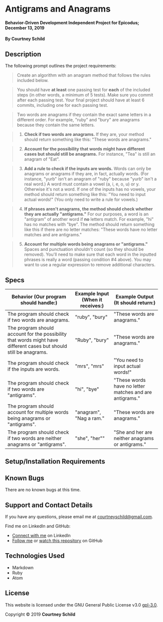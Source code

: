 # Antigrams and Anagrams

#### Behavior-Driven Development Independent Project for Epicodus; December 13, 2019

#### By Courtney Schild

## Description

The following prompt outlines the project requirements:

> Create an algorithm with an anagram method that follows the rules included below.

> You should have **at least** one passing test for **each** of the included steps (in other words, a minimum of 5 tests). Make sure you commit after each passing test. Your final project should have at least 6 commits, including one for each passing test.

> Two words are anagrams if they contain the exact same letters in a different order. For example, "ruby" and "bury" are anagrams because they contain the same letters.

> 1. **Check if two words are anagrams.** If they are, your method should return something like this: "These words are anagrams."

> 2. **Account for the possibility that words might have different cases but should still be anagrams.** For instance, "Tea" is still an anagram of "Eat".

> 3. **Add a rule to check if the inputs are words.** Words can only be anagrams or anagrams if they are, in fact, actually words. (For instance, "yurb" isn't an anagram of "ruby" because "yurb" isn't a real word.) A word must contain a vowel (a, i, e, o, u) or y. Otherwise it's not a word. If one of the inputs has no vowels, your method should return something like this: "You need to input actual words!" (You only need to write a rule for vowels.)

> 4. **If phrases aren't anagrams, the method should check whether they are actually "antigrams."** For our purposes, a word is an "antigram" of another word if **no** letters match. For example, "hi" has no matches with "bye". The method should return something like this if there are no letter matches: "These words have no letter matches and are antigrams."

> 5. **Account for multiple words being anagrams or "antigrams."** Spaces and punctuation shouldn't count (so they should be removed). You'll need to make sure that each word in the inputted phrases is really a word (passing condition #4 above). You may want to use a regular expression to remove additional characters.

## Specs

<!-- This is another way to write out specs:
 * Spec:
  * Input:
  * Output:  -->

| Behavior (Our program should handle:) | Example Input (When it receives:) | Example Output (It should return:) |
| ----------- | ----------- | ----------- |
| The program should check if two words are anagrams. | "ruby", "bury" | "These words are anagrams." |
| The program should account for the possibility that words might have different cases but should still be anagrams. | "Ruby", "bury" | "These words are anagrams." |
| The program should check if the inputs are words. | "mrs", "mrs" | "You need to input actual words!" |
| The program should check if two words are "antigrams". | "hi", "bye" | "These words have no letter matches and are antigrams." |
| The program should account for multiple words being anagrams or "antigrams". | "anagram", "Nag a ram." | "These words are anagrams." |
| The program should check if two words are neither anagrams or "antigrams". | "she", "her"" | "She and her are neither anagrams or antigrams." |

## Setup/Installation Requirements

<!-- This website may be viewed on any web browser and edited by following the instructions below to clone or download the repository to your computer.

**Click [here](https://courtschmort.github.io/doctor-lookup-independent-project/) to open the GitHub Pages website.**

#### Cloning

###### From GitHub
1. Click the **Clone or download** dropdown button.
2. Within the dropdown, click the **Download ZIP** button.

###### From the command-line interface (CLI)
1. To change the directory, type `cd Desktop` after the command prompt.
2. To clone the repository to your Desktop, type `git clone https://github.com/courtschmort/doctor-lookup-independent-project.git` after the command prompt. (This web URL can be located within the **Clone or download** dropdown button in GitHub.)

For more information about cloning repositories available on GitHub, click [here](https://help.github.com/en/articles/which-remote-url-should-i-use).

#### Install webpack

###### From the CLI
3. Type `npm install` to install the dependencies in the local node_modules folder.
4. Type `npm run build` (or `npm build`) to run custom scripts specified in package.json, or `npm run start` to do the same and use live reloading on a web development server at http://localhost:8080/.

#### API Keys
5. This website uses an API key from [BetterDoctor API](https://developer.betterdoctor.com/). Sign up for a new account and create a new application, then copy the API credentials to your pasteboard.
6. Type `touch .env` in the CLI to create a new file in the root directory of the repository, then paste the API credentials into an `API_KEY` within the .env file. -->

## Known Bugs

There are no known bugs at this time.

## Support and Contact Details

If you have any questions, please email me at courtneyschild@gmail.com.

Find me on LinkedIn and GitHub:

* [Connect with me](https://www.linkedin.com/in/courtneyschild/) on LinkedIn
* [Follow me](https://github.com/courtschmort) or [watch this repository](https://github.com/courtschmort/anagrams_and_antigrams.git) on GitHub

<!-- ## Product Roadmap

In the future, I plan to include the following key features:
* Key feature 1
* Key feature 2
* Key feature 3 -->

## Technologies Used

* Markdown
* Ruby
* Atom

## License

This website is licensed under the GNU General Public License v3.0 [gpl-3.0](https://www.gnu.org/licenses/gpl-3.0.en.html).

Copyright &copy; 2019 **Courtney Schild**
